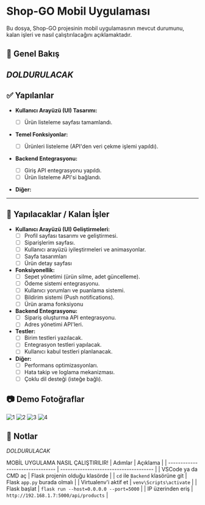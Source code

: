 # Shop-GO Mobil Uygulaması

Bu dosya, Shop-GO projesinin mobil uygulamasının mevcut durumunu, kalan işleri ve nasıl çalıştırılacağını açıklamaktadır.

## 📝 Genel Bakış

*DOLDURULACAK*
---

## ✅ Yapılanlar

* **Kullanıcı Arayüzü (UI) Tasarımı:**
    * [ ] Ürün listeleme sayfası tamamlandı.
  
* **Temel Fonksiyonlar:**

    * [ ] Ürünleri listeleme (API'den veri çekme işlemi yapıldı).
  
* **Backend Entegrasyonu:**
    * [ ] Giriş API entegrasyonu yapıldı.
    * [ ] Ürün listeleme API'si bağlandı.
  
* **Diğer:**
    
---

## 🚧 Yapılacaklar / Kalan İşler

* **Kullanıcı Arayüzü (UI) Geliştirmeleri:**
    * [ ] Profil sayfası tasarımı ve geliştirmesi.
    * [ ] Siparişlerim sayfası.
    * [ ] Kullanıcı arayüzü iyileştirmeleri ve animasyonlar.
    * [ ] Sayfa tasarımları
    * [ ]  Ürün detay sayfası 
* **Fonksiyonellik:**
    * [ ] Sepet yönetimi (ürün silme, adet güncelleme).
    * [ ] Ödeme sistemi entegrasyonu.
    * [ ] Kullanıcı yorumları ve puanlama sistemi.
    * [ ] Bildirim sistemi (Push notifications).
    * [ ] Ürün arama fonksiyonu 
* **Backend Entegrasyonu:**
    * [ ] Sipariş oluşturma API entegrasyonu.
    * [ ] Adres yönetimi API'leri.
* **Testler:**
    * [ ] Birim testleri yazılacak.
    * [ ] Entegrasyon testleri yapılacak.
    * [ ] Kullanıcı kabul testleri planlanacak.
* **Diğer:**
    * [ ] Performans optimizasyonları.
    * [ ] Hata takip ve loglama mekanizması.
    * [ ] Çoklu dil desteği (isteğe bağlı).

## 📷 Demo Fotoğraflar
![1](https://github.com/user-attachments/assets/12ace158-1f94-42b3-a242-992b66fefd4b)
![2](https://github.com/user-attachments/assets/35073ffa-6fe0-4d51-9ca2-13f3b8929b13)
![3](https://github.com/user-attachments/assets/d2bd9630-0009-4807-ae06-3f7aeef1131b)
![4](https://github.com/user-attachments/assets/5726410e-dda6-4082-830e-968ddb80c5f3)


## 📄 Notlar
*DOLDURULACAK*

MOBİL UYGULAMA NASIL ÇALIŞTIRILIR!
| Adımlar                          | Açıklama                               |
| -------------------------------- | -------------------------------------- |
| VSCode ya da CMD aç              | Flask projenin olduğu klasörde         |
| `cd` ile `Backend` klasörüne git | Flask `app.py` burada olmalı           |
| Virtualenv'i aktif et            | `venv\Scripts\activate`                |
| Flask başlat                     | `flask run --host=0.0.0.0 --port=5000` |
| IP üzerinden eriş                | `http://192.168.1.7:5000/api/products` |

